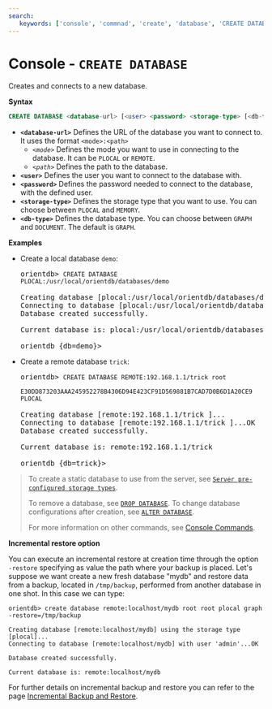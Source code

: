 ```yaml
---
search:
   keywords: ['console', 'commnad', 'create', 'database', 'CREATE DATABASE']
---
```


<!-- proofread 2015-01-07 SAM -->

# Console - `CREATE DATABASE`

Creates and connects to a new database.

**Syntax**

```sql
CREATE DATABASE <database-url> [<user> <password> <storage-type> [<db-type>]] [-restore=<backup-path>]
```

- **`<database-url>`** Defines the URL of the database you want to connect to. It uses the format `<mode>:<path>`
  - *`<mode>`* Defines the mode you want to use in connecting to the database.  It can be `PLOCAL` or `REMOTE`.
  - *`<path>`* Defines the path to the database.  
- **`<user>`** Defines the user you want to connect to the database with.
- **`<password>`** Defines the password needed to connect to the database, with the defined user.
- **`<storage-type>`** Defines the storage type that you want to use.  You can choose between `PLOCAL` and `MEMORY`.
- **`<db-type>`** Defines the database type.  You can choose between `GRAPH` and `DOCUMENT`.  The default is `GRAPH`.

**Examples**

- Create a local database `demo`:

  <pre>
  orientdb> <code class="lang-sql userinput">CREATE DATABASE PLOCAL:/usr/local/orientdb/databases/demo</code>

  Creating database [plocal:/usr/local/orientdb/databases/demo]...
  Connecting to database [plocal:/usr/local/orientdb/databases/demo]...OK
  Database created successfully.

  Current database is: plocal:/usr/local/orientdb/databases/demo

  orientdb {db=demo}>
  </pre>

- Create a remote database `trick`:

  <pre>
  orientdb> <code class='lang-sql userinput'>CREATE DATABASE REMOTE:192.168.1.1/trick root 
            E30DD873203AAA245952278B4306D94E423CF91D569881B7CAD7D0B6D1A20CE9 PLOCAL</code>

  Creating database [remote:192.168.1.1/trick ]...
  Connecting to database [remote:192.168.1.1/trick ]...OK
  Database created successfully.

  Current database is: remote:192.168.1.1/trick

  orientdb {db=trick}>
  </pre>


>To create a static database to use from the server, see [`Server pre-configured storage types`](../internals/DB-Server.md#storages).
>
>To remove a database, see [`DROP DATABASE`](Console-Command-Drop-Database.md).  To change database configurations after creation, see [`ALTER DATABASE`](../sql/SQL-Alter-Database.md).
>
>For more information on other commands, see [Console Commands](Console-Commands.md).

**Incremental restore option**

You can execute an incremental restore at creation time through the option `-restore` specifying as value the path where your backup is placed. Let's suppose we want create a new fresh database "mydb" and restore data from a backup, located in `/tmp/backup`, performed from another database in one shot. In this case we can type:

```
orientdb> create database remote:localhost/mydb root root plocal graph -restore=/tmp/backup

Creating database [remote:localhost/mydb] using the storage type [plocal]...
Connecting to database [remote:localhost/mydb] with user 'admin'...OK

Database created successfully.

Current database is: remote:localhost/mydb
```
For further details on incremental backup and restore you can refer to the page [Incremental Backup and Restore](../admin/Incremental-Backup-And-Restore.md).
